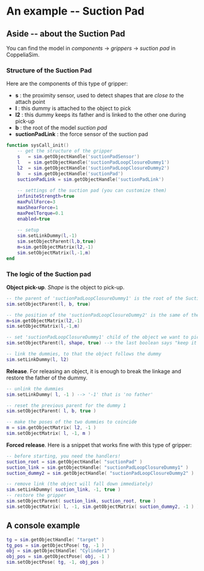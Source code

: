 # An example -- Suction Pad

## Aside -- about the Suction Pad

You can find the model in *components* -> *grippers* -> *suction pad* in CoppeliaSim. 

### Structure of the Suction Pad

Here are the components of this type of gripper:

- **s** : the proximity sensor, used to detect shapes that are *close to* the attach point
- **l** : this dummy is attached to the object to pick
- **l2** : this dummy keeps its father and is linked to the other one during pick-up
- **b** : the root of the model *suction pad*
- **suctionPadLink** : the force sensor of the suction pad

```lua
function sysCall_init() 
	-- get the structure of the gripper
    s   = sim.getObjectHandle('suctionPadSensor')
    l   = sim.getObjectHandle('suctionPadLoopClosureDummy1')
    l2  = sim.getObjectHandle('suctionPadLoopClosureDummy2')
    b   = sim.getObjectHandle('suctionPad')
    suctionPadLink = sim.getObjectHandle('suctionPadLink')
	
	-- settings of the suction pad (you can customize them)
    infiniteStrength=true
    maxPullForce=3
    maxShearForce=1
    maxPeelTorque=0.1
    enabled=true
	
	-- setup
    sim.setLinkDummy(l,-1)
    sim.setObjectParent(l,b,true)
    m=sim.getObjectMatrix(l2,-1)
    sim.setObjectMatrix(l,-1,m)
end
```

### The logic of the Suction pad

**Object pick-up**. *Shape* is the object to pick-up. 

```lua
-- the parent of 'suctionPadLoopClosureDummy1' is the root of the SuctionPad
sim.setObjectParent(l, b, true)

-- the position of the 'suctionPadLoopClosureDummy2' is the same of the previous one
m=sim.getObjectMatrix(l2,-1)
sim.setObjectMatrix(l,-1,m)

-- set 'suctionPadLoopClosureDummy1' child of the object we want to pick-up
sim.setObjectParent(l, shape, true) --> the last boolean says "keep it where is placed!"

-- link the dummies, to that the object follows the dummy
sim.setLinkDummy(l, l2)
```

**Release**. For releasing an object, it is enough to break the linkage and restore the father of the dummy. 

```lua
-- unlink the dummies
sim.setLinkDummy( l, -1 ) --> '-1' that is 'no father'

-- reset the previous parent for the dummy 1
sim.setObjectParent( l, b, true )

-- make the poses of the two dummies to coincide
m = sim.getObjectMatrix( l2, -1 )
sim.setObjectMatrix( l, -1, m )
```

**Forced release**. Here is a snippet that works fine with this type of gripper:

```lua
-- before starting, you need the handlers!
suction_root = sim.getObjectHandle( "suctionPad" )
suction_link = sim.getObjectHandle( "suctionPadLoopClosureDummy1" )
suction_dummy2 = sim.getObjectHandle( "suctionPadLoopClosureDummy2" )

-- remove link (the object will fall down immediately)
sim.setLinkDummy( suction_link, -1, true )
-- restore the gripper
sim.setObjectParent( suction_link, suction_root, true )
sim.setObjectMatrix( l, -1, sim.getObjectMatrix( suction_dummy2, -1 ) )
```

## A console example

```lua
tg = sim.getObjectHandle( "target" )
tg_pos = sim.getObjectPose( tg, -1 )
obj = sim.getObjectHandle( "Cylinder1" )
obj_pos = sim.getObjectPose( obj, -1 )
sim.setObjectPose( tg, -1, obj_pos )
```